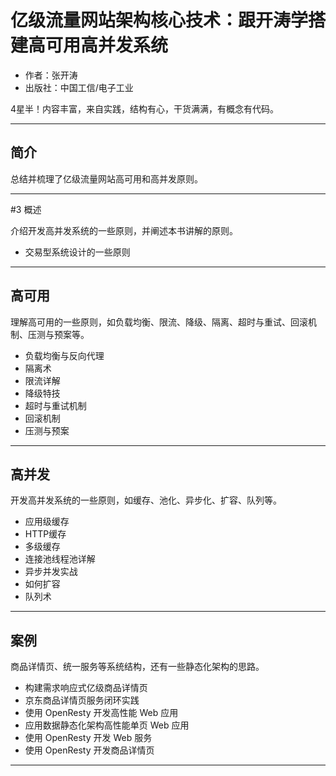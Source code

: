 #   亿级流量⽹站架构核⼼技术：跟开涛学搭建⾼可⽤⾼并发系统

-   作者：张开涛
-   出版社：中国工信/电子工业

4星半！内容丰富，来自实践，结构有心，干货满满，有概念有代码。

----

##  简介

总结并梳理了亿级流量网站高可用和高并发原则。

----

#3  概述

介绍开发高并发系统的一些原则，并阐述本书讲解的原则。

-   交易型系统设计的一些原则

----

##  高可用

理解高可用的一些原则，如负载均衡、限流、降级、隔离、超时与重试、回滚机制、压测与预案等。

-   负载均衡与反向代理
-   隔离术
-   限流详解
-   降级特技
-   超时与重试机制
-   回滚机制
-   压测与预案

----

##  高并发

开发高并发系统的一些原则，如缓存、池化、异步化、扩容、队列等。

-   应用级缓存
-   HTTP缓存
-   多级缓存
-   连接池线程池详解
-   异步并发实战
-   如何扩容
-   队列术

----

##  案例

商品详情页、统一服务等系统结构，还有一些静态化架构的思路。

-   构建需求响应式亿级商品详情页
-   京东商品详情页服务闭环实践
-   使用 OpenResty 开发高性能 Web 应用
-   应用数据静态化架构高性能单页 Web 应用
-   使用 OpenResty 开发 Web 服务
-   使用 OpenResty 开发商品详情页   



----

